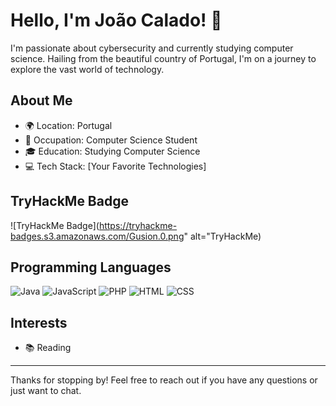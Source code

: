 # Hello, I'm João Calado! 👋

I'm passionate about cybersecurity and currently studying computer science. Hailing from the beautiful country of Portugal, I'm on a journey to explore the vast world of technology.

## About Me

- 🌍 Location: Portugal
- 💼 Occupation: Computer Science Student
- 🎓 Education: Studying Computer Science
- 💻 Tech Stack: [Your Favorite Technologies]

## TryHackMe Badge

![TryHackMe Badge](https://tryhackme-badges.s3.amazonaws.com/Gusion.0.png" alt="TryHackMe)

## Programming Languages

![Java](https://img.shields.io/badge/Java-Intermediate-brightgreen)
![JavaScript](https://img.shields.io/badge/JavaScript-Intermediate-blue)
![PHP](https://img.shields.io/badge/PHP-Beginner-orange)
![HTML](https://img.shields.io/badge/HTML-Intermediate-red)
![CSS](https://img.shields.io/badge/CSS-Intermediate-purple)

## Interests

- 📚 Reading

---

Thanks for stopping by! Feel free to reach out if you have any questions or just want to chat.
